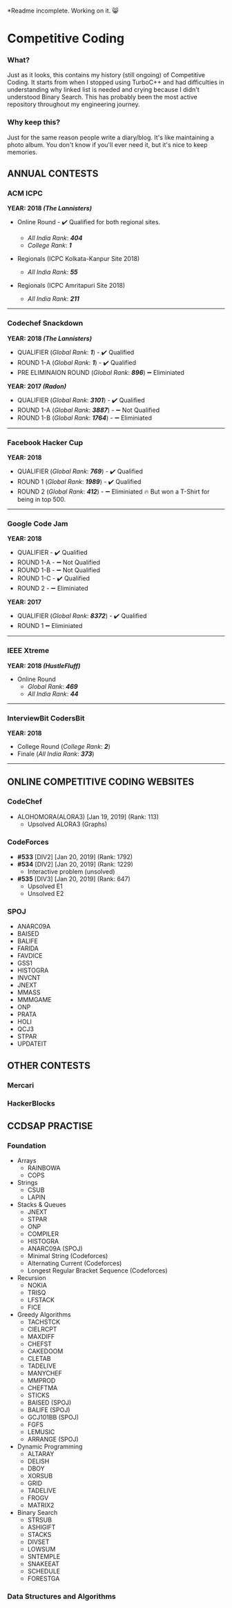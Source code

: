 *Readme incomplete. Working on it. 😸
# Competitive Coding

### What?
Just as it looks, this contains my history (still ongoing) of Competitive Coding. It starts from when I stopped using TurboC++ and had difficulties in understanding why linked list is needed and crying because I didn't understood Binary Search. This has probably been the most active repository throughout my engineering journey.

### Why keep this?
Just for the same reason people write a diary/blog. It's like maintaining a photo album. You don't know if you'll ever need it, but it's nice to keep memories.


## ANNUAL CONTESTS

### ACM ICPC
**YEAR: 2018 *(The Lannisters)***
- Online Round -  ✔️ Qualified for both regional sites.
    - *All India Rank*: ***404***
    - *College Rank*: ***1***

- Regionals (ICPC Kolkata-Kanpur Site 2018)
    - *All India Rank*: ***55***
- Regionals (ICPC Amritapuri Site 2018)
    - *All India Rank*: ***211***
---

### Codechef Snackdown
**YEAR: 2018 *(The Lannisters)***
- QUALIFIER (*Global Rank*: ***1***) -  ✔️ Qualified
- ROUND 1-A (*Global Rank*: ***1***) -  ✔️ Qualified
- PRE ELIMINAION ROUND (*Global Rank*: ***896***)  ➖ Eliminiated

**YEAR: 2017 *(Radon)***
- QUALIFIER (*Global Rank*: ***3101***) -  ✔️ Qualified
- ROUND 1-A (*Global Rank*: ***3887***) -  ➖ Not Qualified
- ROUND 1-B (*Global Rank*: ***1764***) -  ➖ Eliminiated
---

### Facebook Hacker Cup
**YEAR: 2018**
- QUALIFIER (*Global Rank*: ***769***) -  ✔️ Qualified
- ROUND 1 (*Global Rank*: ***1989***) -  ✔️ Qualified
- ROUND 2 (*Global Rank*: ***412***) -  ➖ Eliminiated  🔥 But won a T-Shirt for being in top 500.
---

### Google Code Jam
**YEAR: 2018**
- QUALIFIER -  ✔️ Qualified
- ROUND 1-A -  ➖ Not Qualified
- ROUND 1-B -  ➖ Not Qualified
- ROUND 1-C -  ✔️ Qualified
- ROUND 2 -  ➖ Eliminiated

**YEAR: 2017**
- QUALIFIER (*Global Rank*: ***8372***) -  ✔️ Qualified
- ROUND 1  ➖ Eliminiated
---

### IEEE Xtreme
**YEAR: 2018 *(HustleFluff)***
- Online Round
    - *Global Rank*: ***469***
    - *All India Rank*: ***44***
---

### InterviewBit CodersBit
**YEAR: 2018**
- College Round (*College Rank*: ***2***)
- Finale (*All India Rank*: ***373***)
---


## ONLINE COMPETITIVE CODING WEBSITES

### CodeChef
- ALOHOMORA(ALORA3) [Jan 19, 2019] (Rank: 113)
  - Upsolved ALORA3 (Graphs)


### CodeForces
- **#533** [DIV2] [Jan 20, 2019] (Rank: 1792)
- **#534** [DIV2] [Jan 20, 2019] (Rank: 1229)
  - Interactive problem (unsolved)
- **#535** [DIV3] [Jan 20, 2019] (Rank: 647)
  - Upsolved E1
  - Unsolved E2



### SPOJ

- ANARC09A
- BAISED
- BALIFE
- FARIDA
- FAVDICE
- GSS1
- HISTOGRA
- INVCNT
- JNEXT
- MMASS					
- MMMGAME					
- ONP					
- PRATA					
- HOLI
- QCJ3					
- STPAR
- UPDATEIT

## OTHER CONTESTS

### Mercari
### HackerBlocks

## CCDSAP PRACTISE
### Foundation
- Arrays
  - RAINBOWA
  - COPS
- Strings
  - CSUB
  - LAPIN
- Stacks & Queues
  - JNEXT
  - STPAR
  - ONP
  - COMPILER
  - HISTOGRA
  - ANARC09A (SPOJ)
  - Minimal String (Codeforces)
  - Alternating Current (Codeforces)
  - Longest Regular Bracket Sequence (Codeforces)
- Recursion
  - NOKIA
  - TRISQ
  - LFSTACK
  - FICE
- Greedy Algorithms
  - TACHSTCK
  - CIELRCPT
  - MAXDIFF
  - CHEFST
  - CAKEDOOM
  - CLETAB
  - TADELIVE
  - MANYCHEF
  - MMPROD
  - CHEFTMA
  - STICKS
  - BAISED (SPOJ)
  - BALIFE (SPOJ)
  - GCJ101BB (SPOJ)
  - FGFS
  - LEMUSIC
  - ARRANGE (SPOJ)
- Dynamic Programming
  - ALTARAY
  - DELISH
  - DBOY
  - XORSUB
  - GRID
  - TADELIVE
  - FROGV
  - MATRIX2
- Binary Search
  - STRSUB
  - ASHIGIFT
  - STACKS
  - DIVSET
  - LOWSUM
  - SNTEMPLE
  - SNAKEEAT
  - SCHEDULE
  - FORESTGA

### Data Structures and Algorithms
